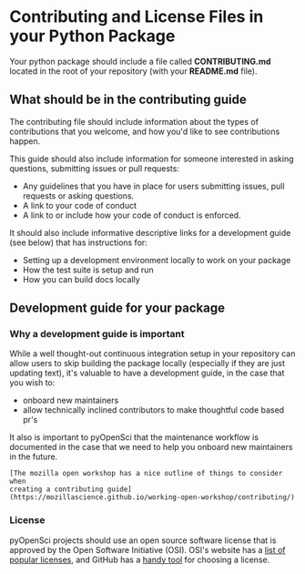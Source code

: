 # Contributing and License Files in your Python Package

Your python package should include a file called **CONTRIBUTING.md** located in the 
root of your repository (with your **README.md** file).

## What should be in the contributing guide

The contributing file should include information about the types 
of contributions that you welcome, and how you'd like to see 
contributions happen. 

This guide should also include information for someone interested in asking questions, 
submitting issues or pull requests:

* Any guidelines that you have in place for users submitting issues, pull requests or asking questions. 
* A link to your code of conduct
* A link to or include how your code of conduct is enforced.

It should also include informative descriptive links for a 
development guide (see below) that has instructions for:

* Setting up a development environment locally to work on your package
* How the test suite is setup and run 
* How you can build docs locally

## Development guide for your package 



### Why a development guide is important 

While a well thought-out continuous integration setup in your repository 
can allow users to skip building the package locally (especially if they are just updating text), it's valuable to have a development guide, in the case that you wish to:

* onboard new maintainers
* allow technically inclined contributors to make thoughtful code based pr's

It also is important to pyOpenSci that the maintenance workflow is 
documented in the case that we need to help you onboard new 
maintainers in the future. 



```{tip}
[The mozilla open workshop has a nice outline of things to consider when 
creating a contributing guide](https://mozillascience.github.io/working-open-workshop/contributing/)
```

### License
pyOpenSci projects should use an open source software license that is approved 
by the Open Software Initiative (OSI). OSI's website has a 
[list of popular licenses](https://opensource.org/licenses), and GitHub has a 
[handy tool](https://choosealicense.com/) for choosing a license.

<!-- 
pyOpenSci packages must:

- Contain full documentation for any user-facing functions.
- Have a test suite that covers the major functionality of the package.
- Use continuous integration.
- Use an OSI approved software license.

**Good/Better/Best:**
- **Good:** Include a open source software license with your package.
- **Better/Best:** Choose a license based on your needs and future use of package, plus explain your choice in your submission for review. -->
